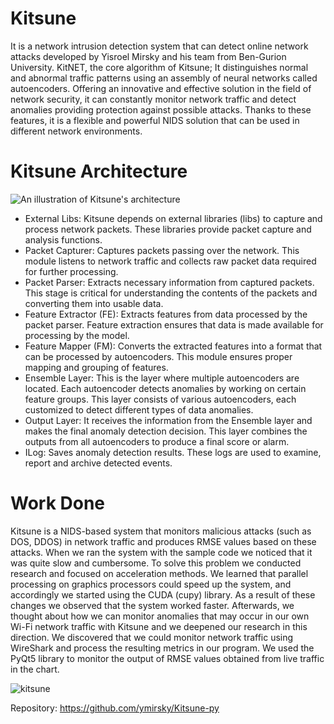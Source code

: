 # Kitsune
It is a network intrusion detection system that can detect online network attacks developed by Yisroel Mirsky and his team from Ben-Gurion University. KitNET, the core algorithm of Kitsune; It distinguishes normal and abnormal traffic patterns using an assembly of neural networks called autoencoders. Offering an innovative and effective solution in the field of network security, it can constantly monitor network traffic and detect anomalies providing protection against possible attacks. Thanks to these features, it is a flexible and powerful NIDS solution that can be used in different network environments.




# Kitsune Architecture
![An illustration of Kitsune's architecture](https://raw.githubusercontent.com/ymirsky/Kitsune-py/master/Kitsune_fig.png)
* External Libs: Kitsune depends on external libraries (libs) to capture and process network packets. These libraries provide packet capture and analysis functions. 
* Packet Capturer: Captures packets passing over the network. This module listens to network traffic and collects raw packet data required for further processing. 
* Packet Parser: Extracts necessary information from captured packets. This stage is critical for understanding the contents of the packets and converting them into usable data. 
* Feature Extractor (FE): Extracts features from data processed by the packet parser. Feature extraction ensures that data is made available for processing by the model. 
* Feature Mapper (FM): Converts the extracted features into a format that can be processed by autoencoders. This module ensures proper mapping and grouping of features. 
* Ensemble Layer: This is the layer where multiple autoencoders are located. Each autoencoder detects anomalies by working on certain feature groups. This layer consists of various autoencoders, each customized to detect different types of data anomalies. 
* Output Layer: It receives the information from the Ensemble layer and makes the final anomaly detection decision. This layer combines the outputs from all autoencoders to produce a final score or alarm. 
* ILog: Saves anomaly detection results. These logs are used to examine, report and archive detected events.




# Work Done 
Kitsune is a NIDS-based system that monitors malicious attacks (such as DOS, DDOS) in network traffic and produces RMSE values ​​​​based on these attacks. When we ran the system with the sample code we noticed that it was quite slow and cumbersome. To solve this problem we conducted research and focused on acceleration methods. We learned that parallel processing on graphics processors could speed up the system, and accordingly we started using the CUDA (cupy) library. As a result of these changes we observed that the system worked faster. Afterwards, we thought about how we can monitor anomalies that may occur in our own Wi-Fi network traffic with Kitsune and we deepened our research in this direction. We discovered that we could monitor network traffic using WireShark and process the resulting metrics in our program. We used the PyQt5 library to monitor the output of RMSE values ​​obtained from live traffic in the chart.

![kitsune](https://raw.githubusercontent.com/sefasubasi/Custom_Kitsune/main/resim.png)




Repository: https://github.com/ymirsky/Kitsune-py
